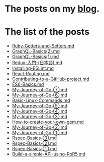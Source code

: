 # The posts on my [blog](https://k-blog0130.herokuapp.com/en).

# The list of the posts

- [Ruby-Getters-and-Setters.md](https://github.com/K-Sato1995/BlogPosts/blob/master/Ruby-Getters-and-Setters.md)
- [GraphQL-Basics(2).md](https://github.com/K-Sato1995/BlogPosts/blob/master/GraphQL-Basics(2).md)
- [GraphQL-Basics(1).md](https://github.com/K-Sato1995/BlogPosts/blob/master/GraphQL-Basics(1).md)
- [Redux-入門-(日本語).md](https://github.com/K-Sato1995/BlogPosts/blob/master/Redux-入門-(日本語).md)
- [Installing-ESLint.md](https://github.com/K-Sato1995/BlogPosts/blob/master/Installing-ESLint.md)
- [React-Routing.md](https://github.com/K-Sato1995/BlogPosts/blob/master/React-Routing.md)
- [Contributing-to-a-GitHub-project.md](https://github.com/K-Sato1995/BlogPosts/blob/master/Contributing-to-a-GitHub-project.md)
- [ES6-Basics.md](https://github.com/K-Sato1995/BlogPosts/blob/master/ES6-Basics.md)
- [My-Journey-of-Go-⑦.md](https://github.com/K-Sato1995/BlogPosts/blob/master/My-Journey-of-Go-⑦.md)
- [My-Journey-of-Go-⑥.md](https://github.com/K-Sato1995/BlogPosts/blob/master/My-Journey-of-Go-⑥.md)
- [Basic-Linux-Commands.md](https://github.com/K-Sato1995/BlogPosts/blob/master/Basic-Linux-Commands.md)
- [My-Journey-of-Go-⑤.md](https://github.com/K-Sato1995/BlogPosts/blob/master/My-Journey-of-Go-⑤.md)
- [My-Journey-of-Go-④.md](https://github.com/K-Sato1995/BlogPosts/blob/master/My-Journey-of-Go-④.md)
- [My-Journey-of-Go-③.md](https://github.com/K-Sato1995/BlogPosts/blob/master/My-Journey-of-Go-③.md)
- [How-to-create-your-own-gem.md](https://github.com/K-Sato1995/BlogPosts/blob/master/How-to-create-your-own-gem.md)
- [My-Journey-of-Go-②.md](https://github.com/K-Sato1995/BlogPosts/blob/master/My-Journey-of-Go-②.md)
- [My-Journey-of-Go-①.md](https://github.com/K-Sato1995/BlogPosts/blob/master/My-Journey-of-Go-①.md)
- [Rspec-Basics-③.md](https://github.com/K-Sato1995/BlogPosts/blob/master/Rspec-Basics-③.md)
- [Rspec-Basics-②.md](https://github.com/K-Sato1995/BlogPosts/blob/master/Rspec-Basics-②.md)
- [Rspec-Basics-①.md](https://github.com/K-Sato1995/BlogPosts/blob/master/Rspec-Basics-①.md)
- [Build-a-simple-API-using-RoR5.md](https://github.com/K-Sato1995/BlogPosts/blob/master/Build-a-simple-API-using-RoR5.md)
